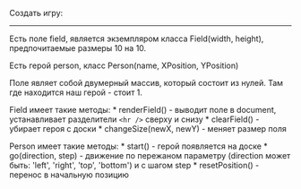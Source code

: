 Создать игру:
***
Есть поле field, является экземпляром класса Field(width, height), предпочитаемые размеры 10 на 10.

Есть герой person, класс Person(name, XPosition, YPosition)


Поле являет собой двумерный массив, который состоит из нулей. Там где находится наш герой - стоит 1.

Field имеет такие методы: 
    * renderField() - выводит поле в document, устанавливает разделители `<hr />` сверху и снизу
    * clearField() - убирает героя с доски
    * changeSize(newX, newY) - меняет размер поля

Person имеет такие методы:
    * start() - герой появляется на доске
    * go(direction, step) - движение по пережаном параметру (direction может быть: 'left', 'right', 'top', 'bottom') и с шагом step
    * resetPosition() - перенос в начальную позицию